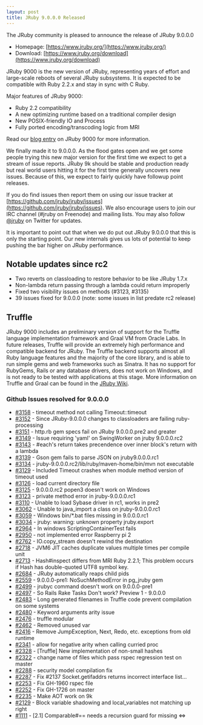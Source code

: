 ```yaml
---
layout: post
title: JRuby 9.0.0.0 Released
---
```

The JRuby community is pleased to announce the release of JRuby 9.0.0.0

- Homepage: [https://www.jruby.org/](https://www.jruby.org/)
- Download: [https://www.jruby.org/download](https://www.jruby.org/download)

JRuby 9000 is the new version of JRuby, representing years of effort and large-scale reboots of several JRuby subsystems.  It is expected to be compatible with Ruby 2.2.x and stay in sync with C Ruby.

Major features of JRuby 9000:

- Ruby 2.2 compatibility
- A new optimizing runtime based on a traditional compiler design
- New POSIX-friendly IO and Process
- Fully ported encoding/transcoding logic from MRI

Read our [blog entry](http://blog.jruby.org/2015/07/jruby_9000/) on JRuby 9000 for more information.


We finally made it to 9.0.0.0.  As the flood gates open and we get some people trying this new major version for the first time we expect to get a stream of issue reports.  JRuby 9k should be stable and production ready but real world users hitting it for the first time generally uncovers new issues.  Because of this, we expect to fairly quickly have followup point releases.

If you do find issues then report them on using our issue tracker at [https://github.com/jruby/jruby/issues](https://github.com/jruby/jruby/issues). We also encourage users to join our IRC channel (#jruby on Freenode) and mailing lists. You may also follow [@jruby](https://twitter.com/jruby) on Twitter for updates.

It is important to point out that when we do put out JRuby 9.0.0.0 that this is only the starting point.  Our new internals gives us lots of potential to keep pushing the bar higher on JRuby performance.

## Notable updates since rc2

- Two reverts on classloading to restore behavior to be like JRuby 1.7.x
- Non-lambda return passing through a lambda could return improperly
- Fixed two visibility issues on methods (#3123, #3135)
- 39 issues fixed for 9.0.0.0 (note: some issues in list predate rc2 release)

## Truffle

JRuby 9000 includes an preliminary version of support for the Truffle language implementation framework and Graal VM from Oracle Labs. In future releases, Truffle will provide an extremely high performance and compatible backend for JRuby. The Truffle backend supports almost all Ruby language features and the majority of the core library, and is able to run simple gems and web frameworks such as Sinatra. It has no support for RubyGems, Rails or any database drivers, does not work on Windows, and is not ready to be tested with applications at this stage. More information on Truffle and Graal can be found in the [JRuby Wiki](https://github.com/jruby/jruby/wiki/Truffle).


### Github Issues resolved for 9.0.0.0

<ul>
<li><a href="https://github.com/jruby/jruby/issues/3158">#3158</a> - timeout method not calling Timeout::timeout</li>
<li><a href="https://github.com/jruby/jruby/issues/3152">#3152</a> - Since JRuby-9.0.0.0 changes to classloaders are failing ruby-processing</li>
<li><a href="https://github.com/jruby/jruby/issues/3151">#3151</a> - http.rb gem specs fail on JRuby 9.0.0.0.pre2 and greater</li>
<li><a href="https://github.com/jruby/jruby/issues/3149">#3149</a> - Issue requiring 'yaml' on SwingWorker on jruby 9.0.0.0.rc2</li>
<li><a href="https://github.com/jruby/jruby/issues/3143">#3143</a> - #each's return takes precendence over inner block's return with a lambda</li>
<li><a href="https://github.com/jruby/jruby/issues/3139">#3139</a> - Gson gem fails to parse JSON on jruby9.0.0.0.rc1</li>
<li><a href="https://github.com/jruby/jruby/issues/3134">#3134</a> - jruby-9.0.0.0.rc2/lib/ruby/maven-home/bin/mvn not executable</li>
<li><a href="https://github.com/jruby/jruby/issues/3129">#3129</a> - Included Timeout crashes when module method version of timeout used</li>
<li><a href="https://github.com/jruby/jruby/issues/3126">#3126</a> - load current directory file</li>
<li><a href="https://github.com/jruby/jruby/issues/3125">#3125</a> - 9.0.0.0.rc2 popen3 doesn't work on Windows </li>
<li><a href="https://github.com/jruby/jruby/issues/3123">#3123</a> - private method error in jruby-9.0.0.0.rc1</li>
<li><a href="https://github.com/jruby/jruby/issues/3110">#3110</a> - Unable to load Sybase driver in rc1, works in pre2</li>
<li><a href="https://github.com/jruby/jruby/issues/3062">#3062</a> - Unable to java_import a class on jruby-9.0.0.0.rc1</li>
<li><a href="https://github.com/jruby/jruby/issues/3059">#3059</a> - Windows bin/*.bat files missing in 9.0.0.0.rc1</li>
<li><a href="https://github.com/jruby/jruby/issues/3034">#3034</a> - jruby: warning: unknown property jruby.export</li>
<li><a href="https://github.com/jruby/jruby/issues/2964">#2964</a> - In windows ScriptingContainerTest fails</li>
<li><a href="https://github.com/jruby/jruby/issues/2950">#2950</a> - not implemented error Raspberry pi 2</li>
<li><a href="https://github.com/jruby/jruby/issues/2762">#2762</a> - IO.copy_stream doesn't rewind the destination</li>
<li><a href="https://github.com/jruby/jruby/issues/2718">#2718</a> - JVM6 JIT caches duplicate values multiple times per compile unit</li>
<li><a href="https://github.com/jruby/jruby/issues/2713">#2713</a> - Hash#inspect differs from MRI Ruby 2.2.1; This problem occurs if Hash has double-quoted UTF8 symbol key.</li>
<li><a href="https://github.com/jruby/jruby/issues/2684">#2684</a> - JRuby automatically reaps child pids</li>
<li><a href="https://github.com/jruby/jruby/issues/2559">#2559</a> - 9.0.0.0-pre1: NoSuchMethodError in pg_jruby gem</li>
<li><a href="https://github.com/jruby/jruby/issues/2499">#2499</a> - jrubyc command doesn't work on 9.0.0.0-pre1</li>
<li><a href="https://github.com/jruby/jruby/issues/2497">#2497</a> - So Rails Rake Tasks Don't work? Preview 1 - 9.0.0.0</li>
<li><a href="https://github.com/jruby/jruby/issues/2483">#2483</a> - Long generated filenames in Truffle code prevent compilation on some systems</li>
<li><a href="https://github.com/jruby/jruby/issues/2480">#2480</a> - Keyword arguments arity issue</li>
<li><a href="https://github.com/jruby/jruby/pull/2476">#2476</a> - truffle modular</li>
<li><a href="https://github.com/jruby/jruby/pull/2462">#2462</a> - Removed unused var</li>
<li><a href="https://github.com/jruby/jruby/issues/2416">#2416</a> - Remove JumpException, Next, Redo, etc. exceptions from old runtime</li>
<li><a href="https://github.com/jruby/jruby/pull/2341">#2341</a> - allow for negative arity when calling curried proc</li>
<li><a href="https://github.com/jruby/jruby/pull/2328">#2328</a> - [Truffle] New implementation of non-small hashes</li>
<li><a href="https://github.com/jruby/jruby/pull/2322">#2322</a> - change name of files which pass rspec regression test on master</li>
<li><a href="https://github.com/jruby/jruby/pull/2288">#2288</a> - security model compilation fix</li>
<li><a href="https://github.com/jruby/jruby/pull/2287">#2287</a> - Fix #2137 Socket.getifaddrs returns incorrect interface list...</li>
<li><a href="https://github.com/jruby/jruby/pull/2253">#2253</a> - Fix GH-1960 rspec file</li>
<li><a href="https://github.com/jruby/jruby/pull/2252">#2252</a> - Fix GH-1726 on master</li>
<li><a href="https://github.com/jruby/jruby/issues/2235">#2235</a> - Make AOT work on 9k</li>
<li><a href="https://github.com/jruby/jruby/issues/2129">#2129</a> - Block variable shadowing and local_variables not matching up right</li>
<li><a href="https://github.com/jruby/jruby/issues/1111">#1111</a> - [2.1] Comparable#== needs a recursion guard for missing &lt;=></li>
</ul>
